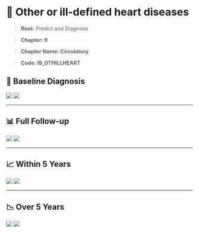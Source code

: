 # 🧬 Other or ill-defined heart diseases
    
> **Root:** Predict and Diagnose

> **Chapter: 9**

> **Chapter Name: Circulatory**

> **Code: I9_OTHILLHEART**

## 🧪 Baseline Diagnosis

<img src="/Predict/Figures/Baseline/IMP/I9_OTHILLHEART.png" />

<CsvTableIMP src="/Predict/Data/Baseline/IMP/IMP_I9_OTHILLHEART.csv" label="🔍 View full results" />

<img src="/Predict/Figures/Baseline/ROC/I9_OTHILLHEART.png" />

<CsvTableROC src="/Predict/Data/Baseline/EVA/I9_OTHILLHEART.csv" label="🔍 View full results" />

---

## 📊 Full Follow-up

<img src="/Predict/Figures/ALL/IMP/I9_OTHILLHEART.png" />

<CsvTableIMP src="/Predict/Data/ALL/IMP/IMP_I9_OTHILLHEART.csv" label="🔍 View full results" />

<img src="/Predict/Figures/ALL/ROC/I9_OTHILLHEART.png" />

<CsvTableROC src="/Predict/Data/ALL/EVA/I9_OTHILLHEART.csv" label="🔍 View full results" />

---

## 📈 Within 5 Years

<img src="/Predict/Figures/FYears/IMP/I9_OTHILLHEART.png" />

<CsvTableIMP src="/Predict/Data/FYears/IMP/IMP_I9_OTHILLHEART.csv" label="🔍 View full results" />

<img src="/Predict/Figures/FYears/ROC/I9_OTHILLHEART.png" />

<CsvTableROC src="/Predict/Data/FYears/EVA/I9_OTHILLHEART.csv" label="🔍 View full results" />

---

## 📉 Over 5 Years

<img src="/Predict/Figures/OverFYears/IMP/I9_OTHILLHEART.png" />

<CsvTableIMP src="/Predict/Data/OverFYears/IMP/IMP_I9_OTHILLHEART.csv" label="🔍 View full results" />

<img src="/Predict/Figures/OverFYears/ROC/I9_OTHILLHEART.png" />

<CsvTableROC src="/Predict/Data/OverFYears/EVA/I9_OTHILLHEART.csv" label="🔍 View full results" />

